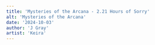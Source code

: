 ```yaml
---
title: 'Mysteries of the Arcana - 2.21 Hours of Sorry'
alt: 'Mysteries of the Arcana'
date: '2024-10-03'
author: 'J Gray'
artist: 'Keira'
---
```


